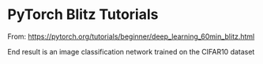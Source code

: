 # PyTorch Blitz Tutorials
From: https://pytorch.org/tutorials/beginner/deep_learning_60min_blitz.html

End result is an image classification network trained on the CIFAR10 dataset

